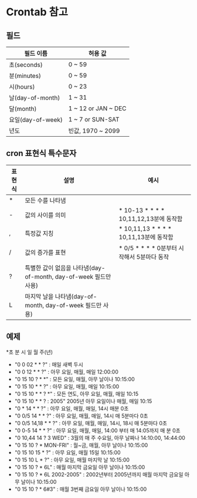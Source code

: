 # Crontab 참고

## 필드
| 필드 이름 | 허용 값 | 
| --- | --- |
| 초(seconds) |  0 ~ 59 |
| 분(minutes) |  0 ~ 59 |
| 시(hours) |  0 ~ 23 |
| 날(day-of-month) | 1 ~ 31 |
| 달(month) | 1 ~ 12 or JAN ~ DEC |
| 요일(day-of-week) | 1 ~ 7 or SUN-SAT |
| 년도 | 빈값, 1970 ~ 2099 |

## cron 표현식 특수문자
| 표현식 | 설명 | 예시 |
| ------| ----- | ------ |
| * | 모든 수를 나타냄 | |
| - | 값의 사이를 의미 | * 10-13 * * * * 10,11,12,13분에 동작함 |
| , | 특정값 지칭 | * 10,11,13 * * * * 10,11,13분에 동작함 |
| / | 값의 증가를 표현 |  * 0/5 * * * * 0분부터 시작해서 5분마다 동작 |
| ? | 특별한 값이 없음을 나타냄(day-of-month, day-of-week 필드만 사용) | |
| L | 마지막 날을 나타냄(day-of-month, day-of-week 필드만 사용) | | 

## 예제
*초 분 시 일 월 주(년)
- "0 0 02 * * ?" : 매일 새벽 두시
- "0 0 12 * * ?" : 아무 요일, 매월, 매일 12:00:00
- "0 15 10 ? * *" : 모든 요일, 매월, 아무 날이나 10:15:00 
- "0 15 10 * * ?" : 아무 요일, 매월, 매일 10:15:00 
- "0 15 10 * * ? *" : 모든 연도, 아무 요일, 매월, 매일 10:15 
- "0 15 10 * * ? : 2005" 2005년 아무 요일이나 매월, 매일 10:15 
- "0 * 14 * * ?" : 아무 요일, 매월, 매일, 14시 매분 0초 
- "0 0/5 14 * * ?" : 아무 요일, 매월, 매일, 14시 매 5분마다 0초 
- "0 0/5 14,18 * * ?" : 아무 요일, 매월, 매일, 14시, 18시 매 5분마다 0초 
- "0 0-5 14 * * ?" : 아무 요일, 매월, 매일, 14:00 부터 매 14:05까지 매 분 0초 
- "0 10,44 14 ? 3 WED" : 3월의 매 주 수요일, 아무 날짜나 14:10:00, 14:44:00 
- "0 15 10 ? * MON-FRI" : 월~금, 매월, 아무 날이나 10:15:00 
- "0 15 10 15 * ?" : 아무 요일, 매월 15일 10:15:00 
- "0 15 10 L * ?" : 아무 요일, 매월 마지막 날 10:15:00 
- "0 15 10 ? * 6L" : 매월 마지막 금요일 아무 날이나 10:15:00 
- "0 15 10 ? * 6L 2002-2005" : 2002년부터 2005년까지 매월 마지막 금요일 아무 날이나 10:15:00 
- "0 15 10 ? * 6#3" : 매월 3번째 금요일 아무 날이나 10:15:00
